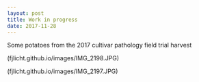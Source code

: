 ```yaml
---
layout: post
title: Work in progress
date: 2017-11-28
---
```


Some potatoes from the 2017 cultivar pathology field trial harvest

  
(fjlicht.github.io/images/IMG_2198.JPG)
  
  
(fjlicht.github.io/images/IMG_2197.JPG)
